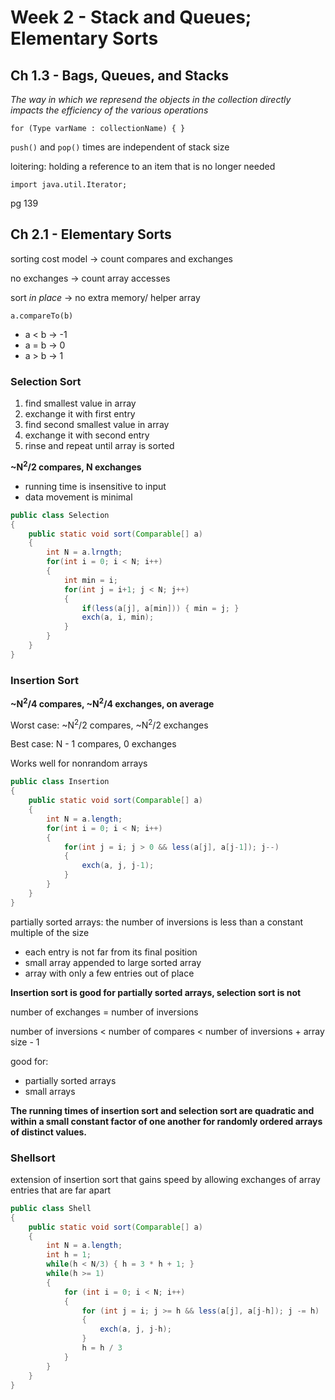 # Week 2 - Stack and Queues; Elementary Sorts

## Ch 1.3 - Bags, Queues, and Stacks

*The way in which we represend the objects in the collection directly impacts the efficiency of the various operations*

`for (Type varName : collectionName) { }`

`push()` and `pop()` times are independent of stack size

loitering: holding a reference to an item that is no longer needed

`import java.util.Iterator;`

pg 139

## Ch 2.1 - Elementary Sorts

sorting cost model -> count compares and exchanges

no exchanges -> count array accesses

sort *in place* -> no extra memory/ helper array

`a.compareTo(b)`
- a < b -> -1
- a = b -> 0
- a > b -> 1

### Selection Sort

1. find smallest value in array
1. exchange it with first entry
1. find second smallest value in array
1. exchange it with second entry
1. rinse and repeat until array is sorted

**~N<sup>2</sup>/2 compares, N exchanges**

- running time is insensitive to input
- data movement is minimal

```java
public class Selection
{
    public static void sort(Comparable[] a)
    {
        int N = a.lrngth;
        for(int i = 0; i < N; i++)
        {
            int min = i;
            for(int j = i+1; j < N; j++)
            {
                if(less(a[j], a[min])) { min = j; }
                exch(a, i, min);
            }
        }
    }
}
```

### Insertion Sort

**\~N<sup>2</sup>/4 compares, \~N<sup>2</sup>/4 exchanges, on average**

Worst case: \~N<sup>2</sup>/2 compares, \~N<sup>2</sup>/2 exchanges

Best case: N - 1 compares, 0 exchanges

Works well for nonrandom arrays

```java
public class Insertion
{
    public static void sort(Comparable[] a)
    {
        int N = a.length;
        for(int i = 0; i < N; i++)
        {
            for(int j = i; j > 0 && less(a[j], a[j-1]); j--)
            {
                exch(a, j, j-1);
            }
        }
    }
}
```

partially sorted arrays: the number of inversions is less than a constant multiple of the size
- each entry is not far from its final position
- small array appended to large sorted array
- array with only a few entries out of place

**Insertion sort is good for partially sorted arrays, selection sort is not**

number of exchanges = number of inversions

number of inversions < number of compares < number of inversions + array size - 1

good for: 
- partially sorted arrays
- small arrays

**The running times of insertion sort and selection sort are quadratic and within a small constant factor of one another for randomly ordered arrays of distinct values.**

### Shellsort

extension of insertion sort that gains speed by allowing exchanges of array entries that are far apart

```java
public class Shell
{
    public static void sort(Comparable[] a)
    {
        int N = a.length;
        int h = 1;
        while(h < N/3) { h = 3 * h + 1; }
        while(h >= 1) 
        {
            for (int i = 0; i < N; i++)
            {
                for (int j = i; j >= h && less(a[j], a[j-h]); j -= h)
                {
                    exch(a, j, j-h);
                }
                h = h / 3
            }
        }
    }
}
```